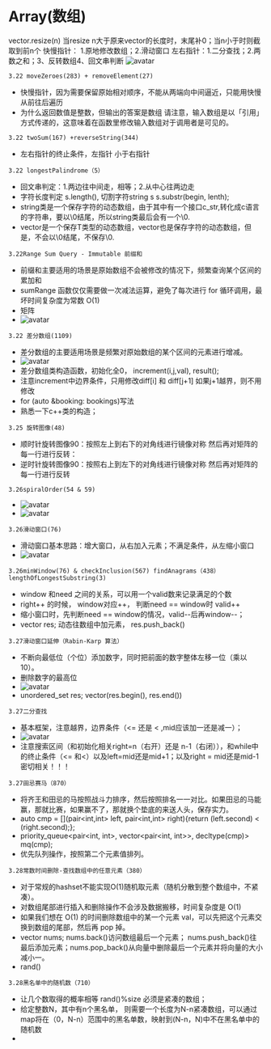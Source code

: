 # Array(数组)

vector.resize(n) 当resize n大于原来vector的长度时，末尾补0；当n小于时则截取到前n个
快慢指针： 1.原地修改数组；2.滑动窗口
左右指针：1.二分查找；2.两数之和；3、反转数组4、回文串判断
![avatar](fig/二分查找.png)
```
3.22 moveZeroes(283) + removeElement(27)
```
* 快慢指针，因为需要保留原始相对顺序，不能从两端向中间逼近，只能用快慢从前往后遍历
* 为什么返回数值是整数，但输出的答案是数组
请注意，输入数组是以「引用」方式传递的，这意味着在函数里修改输入数组对于调用者是可见的。

```
3.22 twoSum(167) +reverseString(344)
```
* 左右指针的终止条件，左指针 小于右指针


```
3.22 longestPalindrome（5）
```
* 回文串判定：1.两边往中间走，相等；2.从中心往两边走
* 字符长度判定 s.length(), 切割字符string s s.substr(begin, lenth);
* string类是一个保存字符的动态数组，由于其中有一个接口c_str,转化成c语言的字符串，要以\0结尾，所以string类最后会有一个\0.
* vector<T>是一个保存T类型的动态数组，vector<char>也是保存字符的动态数组，但是，不会以\0结尾，不保存\0.


```
3.22Range Sum Query - Immutable 前缀和
```
* 前缀和主要适用的场景是原始数组不会被修改的情况下，频繁查询某个区间的累加和
* sumRange 函数仅仅需要做一次减法运算，避免了每次进行 for 循环调用，最坏时间复杂度为常数 O(1)
* 矩阵
* ![avatar](fig/前缀和矩阵.png)

```
3.22 差分数组(1109)
```
* 差分数组的主要适用场景是频繁对原始数组的某个区间的元素进行增减。
* ![avatar](fig/差分数组.png)
* 差分数组类构造函数，初始化全0， increment(i,j,val),  result();
* 注意increment中边界条件，只用修改diff[i] 和 diff[j+1] 如果j+1越界，则不用修改
* for (auto &booking: bookings)写法
* 熟悉一下c++类的构造；


```
3.25 旋转图像(48)
```
* 顺时针旋转图像90：按照左上到右下的对角线进行镜像对称 然后再对矩阵的每一行进行反转：
* 逆时针旋转图像90：按照右上到左下的对角线进行镜像对称 然后再对矩阵的每一行进行反转


```
3.26spiralOrder(54 & 59)
```
* ![avatar](fig/3.26spiralOrder.png)
* ![avatar](fig/3.26spiralOrder.png)


```
3.26滑动窗口(76)
```
* 滑动窗口基本思路：增大窗口，从右加入元素；不满足条件，从左缩小窗口
* ![avatar](fig/3.26滑动窗口.png)

```
3.26minWindow(76) & checkInclusion(567) findAnagrams（438）lengthOfLongestSubstring(3)
```
* window 和need 之间的关系，可以用一个valid数来记录满足的个数 
* right++ 的时候， window对应++， 判断need ==  window时 valid++
* 缩小窗口时，先判断need == window的情况，valid--后再window--；
* vector<int> res; 动态往数组中加元素， res.push_back() 

```
3.27滑动窗口延伸（Rabin-Karp 算法）
```
* 不断向最低位（个位）添加数字，同时把前面的数字整体左移一位（乘以 10）。
* 删除数字的最高位
* ![avatar](fig/3.27滑动窗口扩展.png)
* unordered_set res; vector<string>(res.begin(), res.end())


```
3.27二分查找
```
* 基本框架，注意越界，边界条件（<= 还是 < ,mid应该加一还是减一）；
* ![avatar](fig/二分查找.png)
* 注意搜索区间（和初始化相关right=n（右开）还是 n-1（右闭）），和while中的终止条件（<= 和<）以及left=mid还是mid+1；以及right = mid还是mid-1密切相关！！！


```
3.27田忌赛马（870）
```
* 将齐王和田忌的马按照战斗力排序，然后按照排名一一对比。如果田忌的马能赢，那就比赛，如果赢不了，那就换个垫底的来送人头，保存实力。
*  auto cmp = [](pair<int,int> left, pair<int,int> right){return (left.second) < (right.second);};
*  priority_queue<pair<int, int>, vector<pair<int, int>>, decltype(cmp)> mq(cmp);
*  优先队列操作，按照第二个元素值排列。


```
3.28常数时间删除-查找数组中的任意元素（380）
```
* 对于常规的hashset不能实现O(1)随机取元素（随机分散到整个数组中，不紧凑）。
* 对数组尾部进行插入和删除操作不会涉及数据搬移，时间复杂度是 O(1)
* 如果我们想在 O(1) 的时间删除数组中的某一个元素 val，可以先把这个元素交换到数组的尾部，然后再 pop 掉。
* vector<int> nums; nums.back()访问数组最后一个元素； nums.push_back()往最后添加元素；nums.pop_back()从向量中删除最后一个元素并将向量的大小减小一。
* rand()

```
3.28黑名单中的随机数（710）
```
* 让几个数取得的概率相等  rand()%size  必须是紧凑的数组；
* 给定整数N，其中有n个黑名单， 则需要一个长度为N-n紧凑数组，可以通过map将在（0，N-n）范围中的黑名单数，映射到(N-n，N)中不在黑名单中的随机数
* 